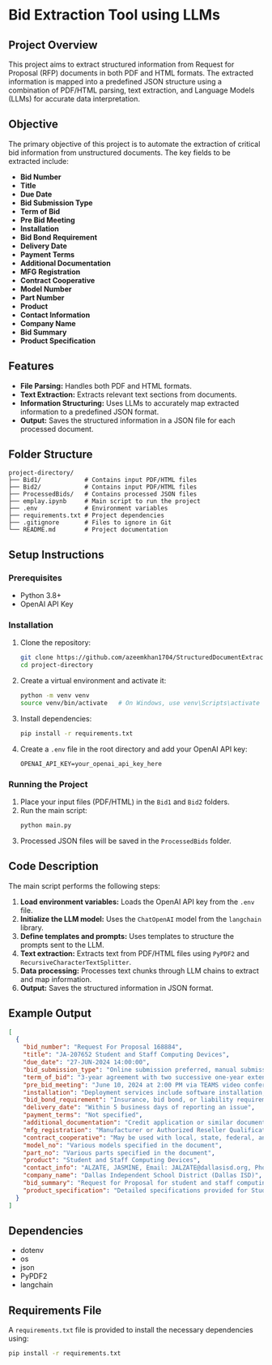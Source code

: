 # Bid Extraction Tool using LLMs

## Project Overview
This project aims to extract structured information from Request for Proposal (RFP) documents in both PDF and HTML formats. The extracted information is mapped into a predefined JSON structure using a combination of PDF/HTML parsing, text extraction, and Language Models (LLMs) for accurate data interpretation.

## Objective
The primary objective of this project is to automate the extraction of critical bid information from unstructured documents. The key fields to be extracted include:

- **Bid Number**
- **Title**
- **Due Date**
- **Bid Submission Type**
- **Term of Bid**
- **Pre Bid Meeting**
- **Installation**
- **Bid Bond Requirement**
- **Delivery Date**
- **Payment Terms**
- **Additional Documentation**
- **MFG Registration**
- **Contract Cooperative**
- **Model Number**
- **Part Number**
- **Product**
- **Contact Information**
- **Company Name**
- **Bid Summary**
- **Product Specification**

## Features
- **File Parsing:** Handles both PDF and HTML formats.
- **Text Extraction:** Extracts relevant text sections from documents.
- **Information Structuring:** Uses LLMs to accurately map extracted information to a predefined JSON format.
- **Output:** Saves the structured information in a JSON file for each processed document.

## Folder Structure
```
project-directory/
├── Bid1/            # Contains input PDF/HTML files
├── Bid2/            # Contains input PDF/HTML files
├── ProcessedBids/   # Contains processed JSON files
├── emplay.ipynb     # Main script to run the project
├── .env             # Environment variables
├── requirements.txt # Project dependencies
├── .gitignore       # Files to ignore in Git
└── README.md        # Project documentation
```

## Setup Instructions
### Prerequisites
- Python 3.8+
- OpenAI API Key

### Installation
1. Clone the repository:
   ```bash
   git clone https://github.com/azeemkhan1704/StructuredDocumentExtractor-PDF-HTML.git
   cd project-directory
   ```

2. Create a virtual environment and activate it:
   ```bash
   python -m venv venv
   source venv/bin/activate   # On Windows, use venv\Scripts\activate
   ```

3. Install dependencies:
   ```bash
   pip install -r requirements.txt
   ```

4. Create a `.env` file in the root directory and add your OpenAI API key:
   ```env
   OPENAI_API_KEY=your_openai_api_key_here
   ```

### Running the Project
1. Place your input files (PDF/HTML) in the `Bid1` and `Bid2` folders.
2. Run the main script:
   ```bash
   python main.py
   ```
3. Processed JSON files will be saved in the `ProcessedBids` folder.

## Code Description
The main script performs the following steps:
1. **Load environment variables:** Loads the OpenAI API key from the `.env` file.
2. **Initialize the LLM model:** Uses the `ChatOpenAI` model from the `langchain` library.
3. **Define templates and prompts:** Uses templates to structure the prompts sent to the LLM.
4. **Text extraction:** Extracts text from PDF/HTML files using `PyPDF2` and `RecursiveCharacterTextSplitter`.
5. **Data processing:** Processes text chunks through LLM chains to extract and map information.
6. **Output:** Saves the structured information in JSON format.

## Example Output
```json
[
  {
    "bid_number": "Request For Proposal 168884",
    "title": "JA-207652 Student and Staff Computing Devices",
    "due_date": "27-JUN-2024 14:00:00",
    "bid_submission_type": "Online submission preferred, manual submission accepted",
    "term_of_bid": "3-year agreement with two successive one-year extensions, not to exceed 5 years total",
    "pre_bid_meeting": "June 10, 2024 at 2:00 PM via TEAMS video conference",
    "installation": "Deployment services include software installation, asset tagging, etching, device setup, and asset control reporting",
    "bid_bond_requirement": "Insurance, bid bond, or liability requirements as noted in the solicitation document",
    "delivery_date": "Within 5 business days of reporting an issue",
    "payment_terms": "Not specified",
    "additional_documentation": "Credit application or similar documentation may be required post-award",
    "mfg_registration": "Manufacturer or Authorized Reseller Qualifications required",
    "contract_cooperative": "May be used with local, state, federal, and grant-funded programs",
    "model_no": "Various models specified in the document",
    "part_no": "Various parts specified in the document",
    "product": "Student and Staff Computing Devices",
    "contact_info": "ALZATE, JASMINE, Email: JALZATE@dallasisd.org, Phone: (972)925-4100",
    "company_name": "Dallas Independent School District (Dallas ISD)",
    "bid_summary": "Request for Proposal for student and staff computing devices including laptops, desktops, tablet devices, and display monitors. Vendors can submit proposals for one or more categories of devices. Specifications and requirements detailed in the document.",
    "product_specification": "Detailed specifications provided for Student and Staff Computing Devices including minimum requirements for different tiers of devices such as Chromebook Laptops, Windows Laptops, Tablets, Desktops, and Display Monitors."
  }
]
```

## Dependencies
- dotenv
- os
- json
- PyPDF2
- langchain

## Requirements File
A `requirements.txt` file is provided to install the necessary dependencies using:
```bash
pip install -r requirements.txt
```

